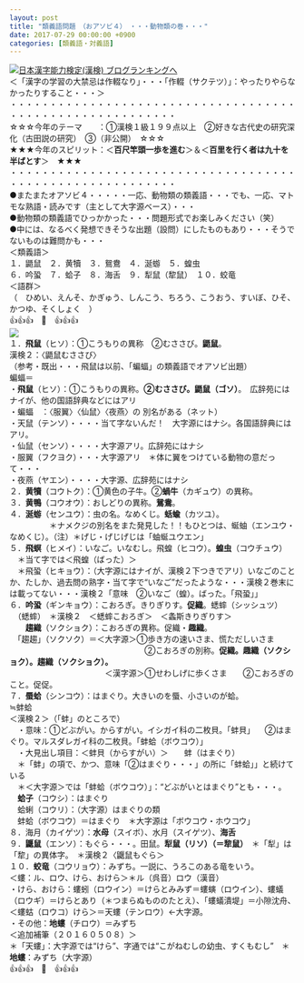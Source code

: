 ```yaml
---
layout: post
title: "類義語問題　（おアソビ４）　・・・動物類の巻・・・"
date: 2017-07-29 00:00:00 +0900
categories: [類義語・対義語]
---
```


[![](/syuusyuu9701/assets/images/類義語問題-（おアソビ４）-・・・動物類の巻・・・-br_c_3028_1.gif)](http://blog.with2.net/link.php?1659096:3028 "日本漢字能力検定(漢検) ブログランキングへ")[日本漢字能力検定(漢検) ブログランキングへ](http://blog.with2.net/link.php?1659096:3028)  
＜「漢字の学習の大禁忌は作輟なり」・・・「作輟（サクテツ）」：やったりやらなかったりすること・・・＞  
・・・・・・・・・・・・・・・・・・・・・・・・・・・・・・・・・・・・・・・・・・・・・・・・・・・・・・・・・  
☆☆☆今年のテーマ　　：①漢検１級１９９点以上　②好きな古代史の研究深化（古田説の研究）　③（非公開）　☆☆☆　　  
★★★今年のスピリット：＜**百尺竿頭一歩を進む**＞＆＜**百里を行く者は九十を半ばとす**＞　★★★  
・・・・・・・・・・・・・・・・・・・・・・・・・・・・・・・・・・・・・・・・・・・・・・・・・・・・・・・・・  
●またまたオアソビ４・・・・・一応、動物類の類義語・・・でも、一応、マトモな熟語・読みです（主として大字源ベース）・・・  
●動物類の類義語でひっかかった・・・問題形式でお楽しみください（笑）  
●中には、なるべく発想できそうな出題（設問）にしたものもあり・・・そうでないものは難問かも・・・  
＜類義語＞  
１．鼯鼠　２．黄犢　３．鴛鴦　４．涎蝣　５．蝗虫  
６．吟蛩　７．蛤子　８．海舌　９．犁鼠（犂鼠）　１０．蛟竜  
＜語群＞  
（　ひめい、えんそ、かぎゅう、しんこう、ちろう、こうおう、すいぼ、ひそ、かつゆ、そくしょく　）  
👍👍👍　🐔　👍👍👍  
![](/syuusyuu9701/assets/images/類義語問題-（おアソビ４）-・・・動物類の巻・・・-30ba3aebc92c197c96afb855eee292a2.png)  
１．**飛鼠**（ヒソ）：①こうもりの異称　②むささび。**鼯鼠**。  
漢検２：〈鼯鼠むささび〉  
（参考・既出・・・飛鼠は以前、「蝙蝠」の類義語でオアソビ出題）  
蝙蝠＝  
・**飛鼠**（ヒソ）：①こうもりの異称。**②むささび。鼯鼠（ゴソ）**。　広辞苑にはナイが、他の国語辞典などにはアリ  
・蝙蝠　：〈服翼〉〈仙鼠〉〈夜燕〉の 別名がある（ネット）  
・天鼠（テンソ）・・・・当て字ないんだ！　大字源にはナシ。各国語辞典にはアリ。  
・仙鼠（センソ）・・・・大字源アリ。広辞苑にはナシ  
・服翼（フクヨク）・・・大字源アリ　＊体に翼をつけている動物の意だって・・・  
・夜燕（ヤエン）・・・・大字源、広辞苑にはナシ  
２．**黄犢**（コウトク）：①黄色の子牛。②**蝸牛**（カギュウ）の異称。  
３．**黄鴨**（コウオウ）：おしどりの異称。**鴛鴦**。  
４．**涎蝣**（センユウ）：虫の名。なめくじ。**蛞蝓**（カツユ）。　　  
　　　　　＊ナメクジの別名をまた発見した！！もひとつは、蜒蚰（エンユウ・なめくじ）。（注）＊げじ・げじげじは「蚰蜒ユウエン」  
５．**飛螟**（ヒメイ）：いなご。いなむし。飛蝗（ヒコウ）。**蝗虫**（コウチュウ）  
　＊当て字では＜飛蝗（ばった）＞  
　＊飛蛩（ヒキョウ）：（大字源にはナイが、漢検２下つきでアリ）いなごのことか、たしか、過去問の熟字・当て字で“いなご”だったような・・・漢検２巻末には載ってない・・・漢検２「意味　②いなご（蝗）。ばった。「飛蛩」」  
６．**吟蛩**（ギンキョウ）：こおろぎ。きりぎりす。**促織**。蟋蟀（シッシュツ）  
　（蟋蟀）　＊漢検２　＜蟋蟀こおろぎ＞　＜螽斯きりぎりす＞  
　　**趨織**（ソクショク）：こおろぎの異称。促織・**趣織**。  
　「趨趨」（ソクソク）＝＜大字源＞①歩き方の速いさま、慌ただしいさま　  
　　　　　　　　　　　　　　　　　②こおろぎの別称。**促織。趣織（ソクショク）。趨織（ソクショク）。**  
　　　　　　　　　　　　＜漢字源＞①せわしげに歩くさま　　②こおろぎのこと。促促。  
７．**蜃蛤**（シンコウ）：はまぐり。大きいのを蜃、小さいのが蛤。  
≒蚌蛤  
＜漢検２＞（「蚌」のところで）  
　・意味：①どぶがい。からすがい。イシガイ科の二枚貝。「蚌貝」 　②はまぐり。マルスダレガイ科の二枚貝。「蚌蛤（ボウコウ）」  
　・大見出し項目：＜蚌貝（からすがい）＞　　蚌（はまぐり）  
　＊「蚌」の項で、かつ、意味「②はまぐり・・・」の所に「蚌蛤」」と続けている  
　＊＜大字源＞では「蚌蛤（ボウコウ）」：“どぶがいとはまぐり”とも・・・。　  
　**蛤子**（コウシ）：はまぐり  
　蛤蜊（コウリ）：（大字源）はまぐりの類  
　蚌蛤（ボウコウ）＝はまぐり　＊大字源は「ボウコウ・ホウコウ」  
８．海月（カイゲツ）：**水母**（スイボ）、水月（スイゲツ）、**海舌**　  
９．**鼴鼠**（エンソ）：もぐら・・・。田鼠。**犁鼠（リソ）（＝犂鼠）**　＊「犁」は「犂」の異体字。　＊漢検２〈鼴鼠もぐら＞  
１０．**蛟竜**（コウリョウ）：みずち。一説に、うろこのある竜をいう。  
＜螻：ル、ロウ、けら、おけら＞＊ル（呉音）ロウ（漢音）  
・けら、おけら：螻蚓（ロウイン）＝けらとみみず＝螻螾（ロウイン）、螻蟻（ロウギ）＝けらとあり（＊つまらぬもののたとえ）、「螻蟻潰堤」＝小隙沈舟、＜螻蛄（ロウコ）けら＞＝天螻（テンロウ）←大字源。  
・その他：**地螻**（チロウ）＝みずち　　　  
＜追加補筆（２０１６０５０８）＞  
＊「天螻」：大字源では“けら”、字通では“こがねむしの幼虫、すくもむし”　＊**地螻**：みずち（大字源）  
👍👍👍　🐔　👍👍👍